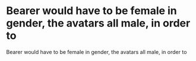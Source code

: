 # Bearer would have to be female in gender, the avatars all male, in order to

Bearer would have to be female in gender, the avatars all male, in order to